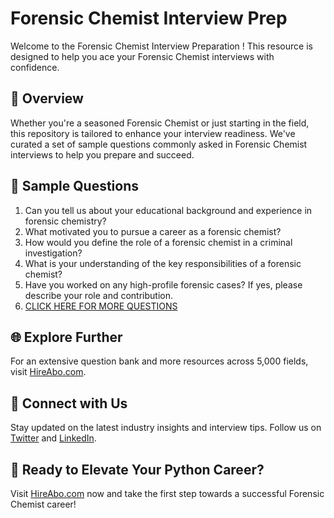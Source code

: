 # Forensic Chemist Interview Prep

Welcome to the Forensic Chemist Interview Preparation ! This resource is designed to help you ace your Forensic Chemist interviews with confidence.

## 🚀 Overview

Whether you're a seasoned Forensic Chemist or just starting in the field, this repository is tailored to enhance your interview readiness. We've curated a set of sample questions commonly asked in Forensic Chemist interviews to help you prepare and succeed.

## 📝 Sample Questions

1. Can you tell us about your educational background and experience in forensic chemistry?
2. What motivated you to pursue a career as a forensic chemist?
3. How would you define the role of a forensic chemist in a criminal investigation?
4. What is your understanding of the key responsibilities of a forensic chemist?
5. Have you worked on any high-profile forensic cases? If yes, please describe your role and contribution.
6. [CLICK HERE FOR MORE QUESTIONS](https://hireabo.com/job/5_2_10/Forensic%20Chemist)

## 🌐 Explore Further

For an extensive question bank and more resources across 5,000 fields, visit [HireAbo.com](https://www.hireabo.com).

## 📱 Connect with Us

Stay updated on the latest industry insights and interview tips. Follow us on [Twitter](https://twitter.com/hireabo) and [LinkedIn](https://www.linkedin.com/in/hire-abo-3609972a8/).

## 🚀 Ready to Elevate Your Python Career?

Visit [HireAbo.com](https://www.hireabo.com) now and take the first step towards a successful Forensic Chemist career!